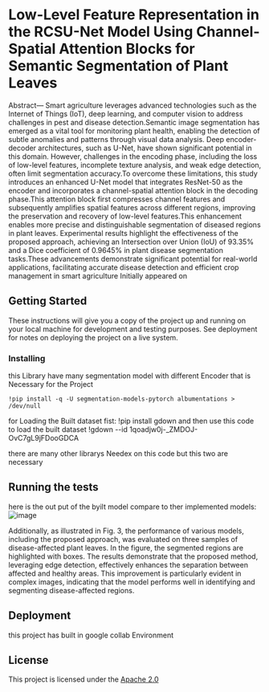 # Low-Level Feature Representation in the RCSU-Net Model Using Channel-Spatial Attention Blocks for Semantic Segmentation of Plant Leaves

Abstract— 	Smart agriculture leverages advanced technologies such as the Internet of Things (IoT), deep learning, and computer vision to address challenges in pest and disease detection.Semantic image segmentation has emerged as a vital tool for monitoring plant health, enabling the detection of subtle anomalies and patterns through visual data analysis. Deep encoder-decoder architectures, such as U-Net, have shown significant potential in this domain. However, challenges in the encoding phase, including the loss of low-level features, incomplete texture analysis, and weak edge detection, often limit segmentation accuracy.To overcome these limitations, this study introduces an enhanced U-Net model that integrates ResNet-50 as the encoder and incorporates a channel-spatial attention block in the decoding phase.This attention block first compresses channel features and subsequently amplifies spatial features across different regions, improving the preservation and recovery of low-level features.This enhancement enables more precise and distinguishable segmentation of diseased regions in plant leaves. Experimental results highlight the effectiveness of the proposed approach, achieving an Intersection over Union (IoU) of 93.35% and a Dice coefficient of 0.9645% in plant disease segmentation tasks.These advancements demonstrate significant potential for real-world applications, facilitating accurate disease detection and efficient crop management in smart agriculture
Initially appeared on


## Getting Started

These instructions will give you a copy of the project up and running on
your local machine for development and testing purposes. See deployment
for notes on deploying the project on a live system.



### Installing



this Library have many segmentation model with different Encoder that is Necessary for the Project

    !pip install -q -U segmentation-models-pytorch albumentations > /dev/null

for Loading the Built dataset fist:
    !pip install gdown
and then use this code to load the built dataset
    !gdown --id 1qoadjw0j-_ZMDOJ-OvC7gL9jFDooGDCA
    
there are many other librarys Needex on this code but this two are necessary 

## Running the tests

here is the out put of the byilt model compare to ther implemented models:
![image](https://github.com/user-attachments/assets/f3dc97e8-fb04-4703-900c-3a12f90a26b5)

Additionally, as illustrated in Fig. 3, the performance of various models, including the proposed approach, was evaluated on three samples of disease-affected plant leaves. In the figure, the segmented regions are highlighted with boxes. The results demonstrate that the proposed method, leveraging edge detection, effectively enhances the separation between affected and healthy areas. This improvement is particularly evident in complex images, indicating that the model performs well in identifying and segmenting disease-affected regions.




## Deployment

this project has built in google collab Environment



## License

This project is licensed under the [Apache 2.0](LICENSE.md)


